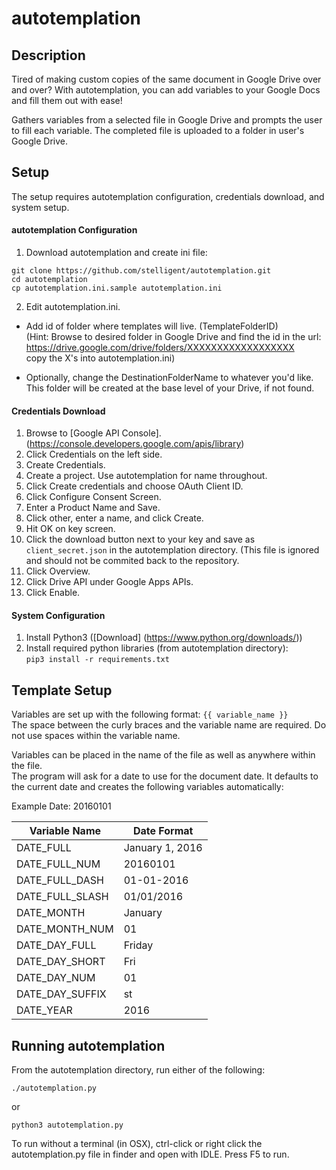 # autotemplation
## Description
Tired of making custom copies of the same document in Google Drive over and over? With autotemplation, you can add variables to your Google Docs and fill them out with ease!

Gathers variables from a selected file in Google Drive and prompts the user to fill each variable. The completed file is uploaded to a folder in user's Google Drive.
## Setup
The setup requires autotemplation configuration, credentials download, and system setup.
#### autotemplation Configuration
1. Download autotemplation and create ini file:   

  ```
  git clone https://github.com/stelligent/autotemplation.git
  cd autotemplation
  cp autotemplation.ini.sample autotemplation.ini
  ```

2. Edit autotemplation.ini.

  * Add id of folder where templates will live. (TemplateFolderID)   
  (Hint: Browse to desired folder in Google Drive and find the id in the url:  
  https://drive.google.com/drive/folders/XXXXXXXXXXXXXXXXXX  
  copy the X's into autotemplation.ini)
  
  * Optionally, change the DestinationFolderName to whatever you'd like.  
  This folder will be created at the base level of your Drive, if not found.

#### Credentials Download
1. Browse to [Google API Console]. (https://console.developers.google.com/apis/library)
2. Click Credentials on the left side.
3. Create Credentials.
4. Create a project. Use autotemplation for name throughout. 
5. Click Create credentials and choose OAuth Client ID.
6. Click Configure Consent Screen.
7. Enter a Product Name and Save.
8. Click other, enter a name, and click Create.
9. Hit OK on key screen.
10. Click the download button next to your key and save as `client_secret.json` in the autotemplation directory. (This file is ignored and should not be commited back to the repository.
11. Click Overview.
12. Click Drive API under Google Apps APIs.
13. Click Enable. 

#### System Configuration
1. Install Python3 ([Download] (https://www.python.org/downloads/))
2. Install required python libraries (from autotemplation directory):   
`pip3 install -r requirements.txt`

## Template Setup
Variables are set up with the following format: `{{ variable_name }} `   
The space between the curly braces and the variable name are required. Do not use spaces within the variable name.

Variables can be placed in the name of the file as well as anywhere within the file.  
The program will ask for a date to use for the document date. It defaults to the current date and creates the following variables automatically:   

Example Date: 20160101

| Variable Name | Date Format |
| --- | --- |
| DATE_FULL | January 1, 2016 |
| DATE_FULL_NUM | 20160101 |
| DATE_FULL_DASH | 01-01-2016 |
| DATE_FULL_SLASH | 01/01/2016 |
| DATE_MONTH | January |
| DATE_MONTH_NUM | 01 |
| DATE_DAY_FULL | Friday |
| DATE_DAY_SHORT | Fri |
| DATE_DAY_NUM | 01 |
| DATE_DAY_SUFFIX | st |
| DATE_YEAR | 2016 |

## Running autotemplation
From the autotemplation directory, run either of the following:

`./autotemplation.py`

or

`python3 autotemplation.py`

To run without a terminal (in OSX), ctrl-click or right click the autotemplation.py file in finder and open with IDLE. Press F5 to run.
